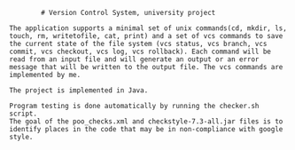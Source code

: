 			# Version Control System, university project

	The application supports a minimal set of unix commands(cd, mkdir, ls, touch, rm, writetofile, cat, print) and a set of vcs commands to save the current state of the file system (vcs status, vcs branch, vcs commit, vcs checkout, vcs log, vcs rollback). Each command will be read from an input file and will generate an output or an error message that will be written to the output file. The vcs commands are implemented by me.

	The project is implemented in Java.

	Program testing is done automatically by running the checker.sh script.
	The goal of the poo_checks.xml and checkstyle-7.3-all.jar files is to identify places in the code that may be in non-compliance with google style.
